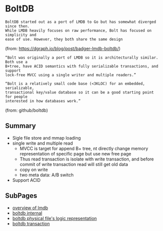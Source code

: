 # BoltDB

```
BoltDB started out as a port of LMDB to Go but has somewhat diverged since then. 
While LMDB heavily focuses on raw performance, Bolt has focused on simplicity and 
ease of use. However, they both share the same design

```
(from: https://dgraph.io/blog/post/badger-lmdb-boltdb/)

```
“Bolt was originally a port of LMDB so it is architecturally similar. Both use a 
B+tree, have ACID semantics with fully serializable transactions, and support 
lock-free MVCC using a single writer and multiple readers.”

“Bolt is a relatively small code base (<3KLOC) for an embedded, serializable, 
transactional key/value database so it can be a good starting point for people 
interested in how databases work.”
```
(from: github/boltdb)


## Summary
- Sigle file store and mmap loading
- single write and multiple read
  - MVCC is target for append B+ tree, nt directly change memory representation of specific page but use new free page
  - Thus read transaction is isolate with write transaction, and before commit of write transaction read will still get old data
  - copy on write
  - two meta data: A/B switch
- Support ACID

## SubPages
- [overview of lmdb](./lmdb.md)
- [boltdb internal](./boltdb_internal.md)
- [boltdb physical file's logic representation](./boltdb_file.md)
- [boltdb transaction](./boltdb_transaction.md)
